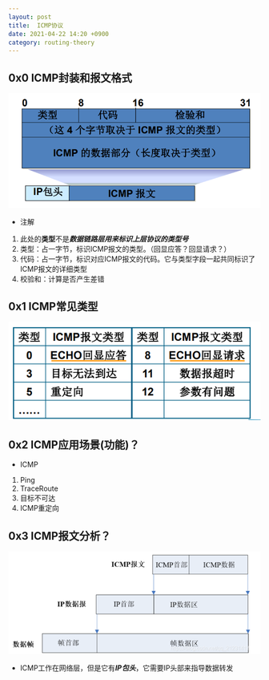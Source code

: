 ```yaml
---
layout: post
title:  ICMP协议
date: 2021-04-22 14:20 +0900
category: routing-theory
---
```


## 0x0 ICMP封装和报文格式

![](/images/20210422-1.png)
- 注解
1. 此处的**类型**不是***数据链路层用来标识上层协议的类型号***
1. 类型：占一字节，标识ICMP报文的类型。（回显应答？回显请求？）
1. 代码：占一字节，标识对应ICMP报文的代码。它与类型字段一起共同标识了ICMP报文的详细类型
1. 校验和：计算是否产生差错


## 0x1 ICMP常见类型

![](/images/20210422-2.png)

## 0x2 ICMP应用场景(功能)？
- ICMP
1. Ping
1.  TraceRoute
1.  目标不可达
1.  ICMP重定向

## 0x3 ICMP报文分析？

![](/images/20210422-3.png)
- ICMP工作在网络层，但是它有***IP包头***，它需要IP头部来指导数据转发


